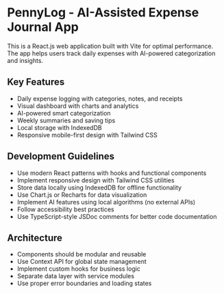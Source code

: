 <!-- Use this file to provide workspace-specific custom instructions to Copilot. For more details, visit https://code.visualstudio.com/docs/copilot/copilot-customization#_use-a-githubcopilotinstructionsmd-file -->

# PennyLog - AI-Assisted Expense Journal App

This is a React.js web application built with Vite for optimal performance. The app helps users track daily expenses with AI-powered categorization and insights.

## Key Features
- Daily expense logging with categories, notes, and receipts
- Visual dashboard with charts and analytics
- AI-powered smart categorization
- Weekly summaries and saving tips
- Local storage with IndexedDB
- Responsive mobile-first design with Tailwind CSS

## Development Guidelines
- Use modern React patterns with hooks and functional components
- Implement responsive design with Tailwind CSS utilities
- Store data locally using IndexedDB for offline functionality
- Use Chart.js or Recharts for data visualization
- Implement AI features using local algorithms (no external APIs)
- Follow accessibility best practices
- Use TypeScript-style JSDoc comments for better code documentation

## Architecture
- Components should be modular and reusable
- Use Context API for global state management
- Implement custom hooks for business logic
- Separate data layer with service modules
- Use proper error boundaries and loading states
